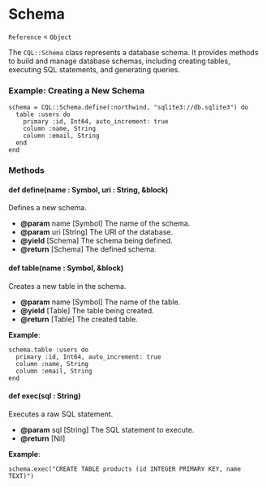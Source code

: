 # Schema

`Reference` < `Object`

The `CQL::Schema` class represents a database schema. It provides methods to build and manage database schemas, including creating tables, executing SQL statements, and generating queries.

### Example: Creating a New Schema

```crystal
schema = CQL::Schema.define(:northwind, "sqlite3://db.sqlite3") do
  table :users do
    primary :id, Int64, auto_increment: true
    column :name, String
    column :email, String
  end
end
```

### Methods

#### def define(name : Symbol, uri : String, \&block)

Defines a new schema.

* **@param** name \[Symbol] The name of the schema.
* **@param** uri \[String] The URI of the database.
* **@yield** \[Schema] The schema being defined.
* **@return** \[Schema] The defined schema.

#### def table(name : Symbol, \&block)

Creates a new table in the schema.

* **@param** name \[Symbol] The name of the table.
* **@yield** \[Table] The table being created.
* **@return** \[Table] The created table.

**Example**:

```crystal
schema.table :users do
  primary :id, Int64, auto_increment: true
  column :name, String
  column :email, String
end
```

#### def exec(sql : String)

Executes a raw SQL statement.

* **@param** sql \[String] The SQL statement to execute.
* **@return** \[Nil]

**Example**:

```crystal
schema.exec("CREATE TABLE products (id INTEGER PRIMARY KEY, name TEXT)")
```
